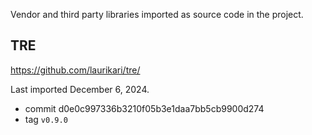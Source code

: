 Vendor and third party libraries imported as source code in the project.

## TRE

https://github.com/laurikari/tre/

Last imported December 6, 2024.

- commit d0e0c997336b3210f05b3e1daa7bb5cb9900d274
- tag `v0.9.0`
